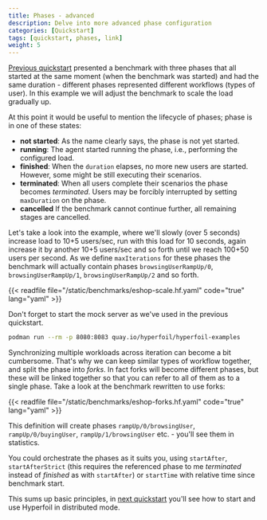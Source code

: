 ```yaml
---
title: Phases - advanced
description: Delve into more advanced phase configuration
categories: [Quickstart]
tags: [quickstart, phases, link]
weight: 5
---
```


[Previous quickstart](/docs/getting-started/quickstart4) presented a benchmark with three phases that all started at the same moment (when the benchmark was started) and had the same duration - different phases represented different workflows (types of user). In this example we will adjust the benchmark to scale the load gradually up.

At this point it would be useful to mention the lifecycle of phases; phase is in one of these states:

- **not started**: As the name clearly says, the phase is not yet started.
- **running**: The agent started running the phase, i.e., performing the configured load.
- **finished**: When the `duration` elapses, no more new users are started. However, some might be still executing their scenarios.
- **terminated**: When all users complete their scenarios the phase becomes _terminated_. Users may be forcibly interrupted by setting `maxDuration` on the phase.
- **cancelled** If the benchmark cannot continue further, all remaining stages are cancelled.

Let's take a look into the example, where we'll slowly (over 5 seconds) increase load to 10+5 users/sec, run with this load for 10 seconds, again increase it by another 10+5 users/sec and so forth until we reach 100+50 users per second. As we define `maxIterations` for these phases the benchmark will actually contain phases `browsingUserRampUp/0`, `browsingUserRampUp/1`, `browsingUserRampUp/2` and so forth.

{{< readfile file="/static/benchmarks/eshop-scale.hf.yaml" code="true" lang="yaml" >}}

Don't forget to start the mock server as we've used in the previous quickstart.

```sh
podman run --rm -p 8080:8083 quay.io/hyperfoil/hyperfoil-examples
```

Synchronizing multiple workloads across iteration can become a bit cumbersome. That's why we can keep similar types of workflow together, and split the phase into _forks_. In fact forks will become different phases, but these will be linked together so that you can refer to all of them as to a single phase. Take a look at the benchmark rewritten to use forks:

{{< readfile file="/static/benchmarks/eshop-forks.hf.yaml" code="true" lang="yaml" >}}

This definition will create phases `rampUp/0/browsingUser`, `rampUp/0/buyingUser`, `rampUp/1/browsingUser` etc. - you'll see them in statistics.

You could orchestrate the phases as it suits you, using `startAfter`, `startAfterStrict` (this requires the referenced phase to me _terminated_ instead of _finished_ as with `startAfter`) or `startTime` with relative time since benchmark start.

This sums up basic principles, in [next quickstart](/docs/getting-started/quickstart6) you'll see how to start and use Hyperfoil in distributed mode.
